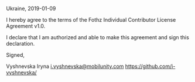 Ukraine, 2019-01-09

I hereby agree to the terms of the Fothz Individual Contributor License Agreement v1.0.

I declare that I am authorized and able to make this agreement and sign this declaration.

Signed,

Vyshnevska Iryna i.vyshnevska@mobilunity.com https://github.com/i-vyshnevska/